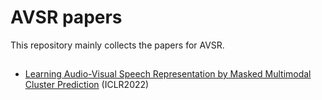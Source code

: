 # AVSR papers

This repository mainly collects the papers for AVSR.

## 
- [Learning Audio-Visual Speech Representation by Masked Multimodal Cluster Prediction](https://arxiv.org/abs/2201.02184) (ICLR2022)
